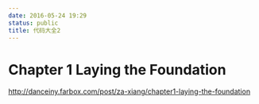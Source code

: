 ```yaml
---
date: 2016-05-24 19:29
status: public
title: 代码大全2
---
```


# Chapter 1 Laying the Foundation
<http://danceiny.farbox.com/post/za-xiang/chapter1-laying-the-foundation>
#
